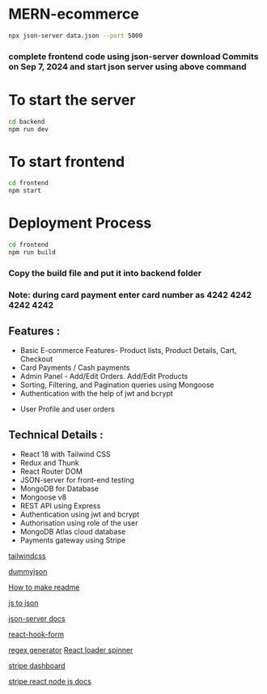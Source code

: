 # MERN-ecommerce



```bash
npx json-server data.json --port 5000
```

### complete frontend code using json-server download Commits on Sep 7, 2024 and start json server using above command

# To start the server

```bash
cd backend
npm run dev
```

# To start frontend

```bash
cd frontend
npm start
```

# Deployment Process

```bash
cd frontend
npm run build
```

### Copy the build file and put it into backend folder

### Note: during card payment enter card number as 4242 4242 4242 4242

## Features :

- Basic E-commerce Features- Product lists, Product Details, Cart, Checkout
- Card Payments / Cash payments
- Admin Panel - Add/Edit Orders. Add/Edit Products
- Sorting, Filtering, and Pagination queries using Mongoose
- Authentication with the help of jwt and bcrypt
<!-- - Order Emails, Reset Password Emails -->
- User Profile and user orders

## Technical Details :

- React 18 with Tailwind CSS
- Redux and Thunk
- React Router DOM
- JSON-server for front-end testing
- MongoDB for Database
- Mongoose v8
- REST API using Express
- Authentication using jwt and bcrypt
- Authorisation using role of the user
- MongoDB Atlas cloud database
  <!-- - Vercel Server deployment -->
  <!-- - Email using Nodemailer - using GMail SMTP system -->
- Payments gateway using Stripe


<!-- https://readme.so/  How to write readme file-->
<!-- https://dummyjson.com/  get dummy data in json format like list of products, list of users, etc.-->

[tailwindcss](https://tailwindcss.com/)

[dummyjson](https://dummyjson.com/)

[How to make readme](https://readme.so/)

[js to json](https://www.convertsimple.com/convert-javascript-to-json/)

<!-- extention for tailwind---Tailwind CSS IntelliSense -->
<!-- quokka.js extension to find all brand from products data -->

[json-server docs](https://www.npmjs.com/package/json-server/v/0.16.1#sort)

[react-hook-form](https://react-hook-form.com/get-started#)

[regex generator](https://regexr.com/)
[React loader spinner](https://mhnpd.github.io/react-loader-spinner/docs/components/color-ring)

[stripe dashboard](https://dashboard.stripe.com/dashboard)

[stripe react node js docs](https://docs.stripe.com/payments/quickstart?lang=node&client=react)